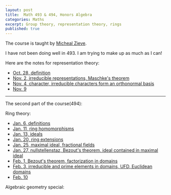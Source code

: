```yaml
---
layout: post
title:  Math 493 & 494, Honors Algebra
categories: Maths
excerpt: Group theory, representation theory, rings
published: true 
---
```

The course is taught by [Micheal Zieve](http://www.math.lsa.umich.edu/~zieve/).

I have not been doing well in 493. I am trying to make up as much as I can!

Here are the notes for representation theory:
- [Oct. 28, definition](../../../../parts/algebra/1028.pdf) 
- [Nov. 2, irreducible representations, Maschke's theorem](../../../../parts/algebra/1102.pdf)
- [Nov. 4, character, irreducible characters form an orthonormal basis](../../../../parts/algebra/1104.pdf) 
- [Nov. 9](../../../../parts/algebra/1109.pdf) 

---

The second part of the course(494):

Ring theory:
- [Jan. 6, definitions](../../../../parts/algebra/notes/0106.pdf)
- [Jan. 11, ring homomorphisms](../../../../parts/algebra/notes/0111.pdf)
- [Jan. 13, ideals](../../../../parts/algebra/notes/0113.pdf)
- [Jan. 20, ring extensions](../../../../parts/algebra/notes/0120.pdf)
- [Jan. 25, maximal ideal, fractional fields](../../../../parts/algebra/notes/0125.pdf)
- [Jan. 27, nullstellenstaz, Bezout's theorem, ideal contained in maximal ideal](../../../../parts/algebra/notes/0127.pdf)
- [Feb. 1, Bezout's theorem, factorization in domains](../../../../parts/algebra/notes/0201.pdf)
- [Feb. 3, irreducible and prime elements in domains, UFD, Euclidean domains](../../../../parts/algebra/notes/0203.pdf)
- [Feb. 10](../../../../parts/algebra/notes/0210.pdf)



Algebraic geometry special: